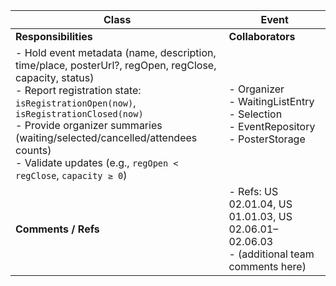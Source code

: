 | **Class** | Event |
|-----------|--------|
| **Responsibilities** | **Collaborators**  |
| - Hold event metadata (name, description, time/place, posterUrl?, regOpen, regClose, capacity, status)<br>- Report registration state: `isRegistrationOpen(now)`, `isRegistrationClosed(now)`<br>- Provide organizer summaries (waiting/selected/cancelled/attendees counts)<br>- Validate updates (e.g., `regOpen < regClose`, `capacity ≥ 0`) | - Organizer<br>- WaitingListEntry<br>- Selection<br>- EventRepository<br>- PosterStorage |
| **Comments / Refs** | - Refs: US 02.01.04, US 01.01.03, US 02.06.01–02.06.03<br>- (additional team comments here) |
